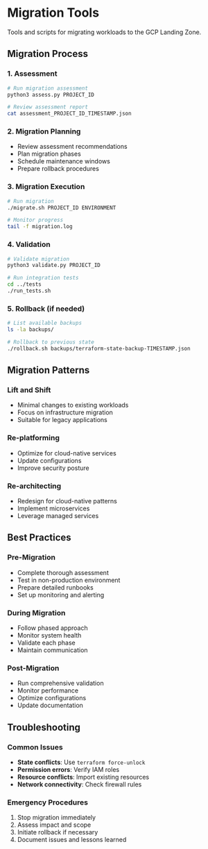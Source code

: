 # Migration Tools

Tools and scripts for migrating workloads to the GCP Landing Zone.

## Migration Process

### 1. Assessment
```bash
# Run migration assessment
python3 assess.py PROJECT_ID

# Review assessment report
cat assessment_PROJECT_ID_TIMESTAMP.json
```

### 2. Migration Planning
- Review assessment recommendations
- Plan migration phases
- Schedule maintenance windows
- Prepare rollback procedures

### 3. Migration Execution
```bash
# Run migration
./migrate.sh PROJECT_ID ENVIRONMENT

# Monitor progress
tail -f migration.log
```

### 4. Validation
```bash
# Validate migration
python3 validate.py PROJECT_ID

# Run integration tests
cd ../tests
./run_tests.sh
```

### 5. Rollback (if needed)
```bash
# List available backups
ls -la backups/

# Rollback to previous state
./rollback.sh backups/terraform-state-backup-TIMESTAMP.json
```

## Migration Patterns

### Lift and Shift
- Minimal changes to existing workloads
- Focus on infrastructure migration
- Suitable for legacy applications

### Re-platforming
- Optimize for cloud-native services
- Update configurations
- Improve security posture

### Re-architecting
- Redesign for cloud-native patterns
- Implement microservices
- Leverage managed services

## Best Practices

### Pre-Migration
- Complete thorough assessment
- Test in non-production environment
- Prepare detailed runbooks
- Set up monitoring and alerting

### During Migration
- Follow phased approach
- Monitor system health
- Validate each phase
- Maintain communication

### Post-Migration
- Run comprehensive validation
- Monitor performance
- Optimize configurations
- Update documentation

## Troubleshooting

### Common Issues
- **State conflicts**: Use `terraform force-unlock`
- **Permission errors**: Verify IAM roles
- **Resource conflicts**: Import existing resources
- **Network connectivity**: Check firewall rules

### Emergency Procedures
1. Stop migration immediately
2. Assess impact and scope
3. Initiate rollback if necessary
4. Document issues and lessons learned